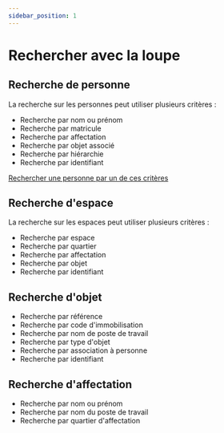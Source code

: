 ```yaml
---
sidebar_position: 1
---
```

# Rechercher avec la loupe



## Recherche de personne

La recherche sur les personnes peut utiliser plusieurs critères :

-   Recherche par nom ou prénom
-   Recherche par matricule
-   Recherche par affectation
-   Recherche par objet associé
-   Recherche par hiérarchie
-   Recherche par identifiant


[Rechercher une personne par un de ces critères](/docs//tutorials/person/create.md#rechercher-une-personne)


## Recherche d'espace

La recherche sur les espaces peut utiliser plusieurs critères :

-   Recherche par espace
-   Recherche par quartier
-   Recherche par affectation
-   Recherche par objet
-   Recherche par identifiant


## Recherche d'objet

-   Recherche par référence
-   Recherche par code d'immobilisation
-   Recherche par nom de poste de travail
-   Recherche par type d'objet
-   Recherche par association à personne
-   Recherche par identifiant


## Recherche d'affectation

-   Recherche par nom ou prénom
-   Recherche par nom du poste de travail
-   Recherche par quartier d'affectation


